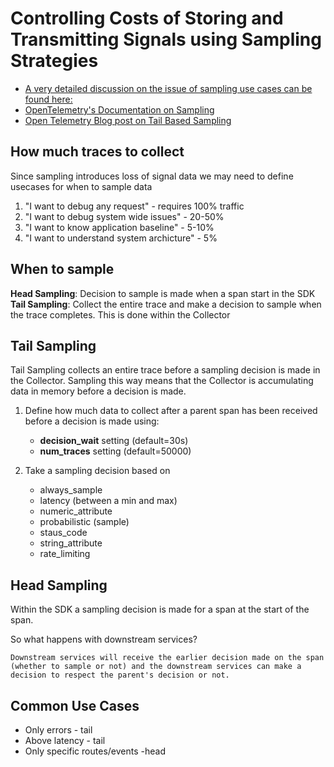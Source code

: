 # Controlling Costs of Storing and Transmitting Signals using Sampling Strategies

* [A very detailed discussion on the issue of sampling use cases can be found here: ](https://www.youtube.com/watch?v=tb6VHrihPZI&t=2062s)
* [OpenTelemetry's Documentation on Sampling](https://opentelemetry.io/docs/concepts/sampling/)
* [Open Telemetry Blog post on Tail Based Sampling](https://opentelemetry.io/blog/2022/tail-sampling/)

## How much traces to collect
Since sampling introduces loss of signal data we may need to define usecases for when to sample data
1. "I want to debug any request" - requires 100% traffic
1. "I want to debug system wide issues" - 20-50%
1. "I want to know application baseline" - 5-10%
1. "I want to understand system archicture" - 5%

## When to sample
**Head Sampling**: Decision to sample is made when a span start in the SDK
**Tail Sampling**: Collect the entire trace and make a decision to sample when the trace completes. This is done within the Collector

## Tail Sampling
Tail Sampling collects an entire trace before a sampling decision is made in the Collector. Sampling this way means that the Collector is accumulating data in memory before a decision is made. 


1. Define how much data to collect after a parent span has been received before a decision is made using:

    * **decision_wait** setting (default=30s)
    * **num_traces** setting (default=50000)

1.  Take a sampling decision based on

    * always_sample
    * latency (between a min and max)
    * numeric_attribute
    * probabilistic (sample)
    * staus_code
    * string_attribute
    * rate_limiting

## Head Sampling
Within the SDK a sampling decision is made for a span at the start of the span. 

So what happens with downstream services? 

    Downstream services will receive the earlier decision made on the span (whether to sample or not) and the downstream services can make a decision to respect the parent's decision or not.


## Common Use Cases
* Only errors - tail
* Above latency - tail
* Only specific routes/events -head



